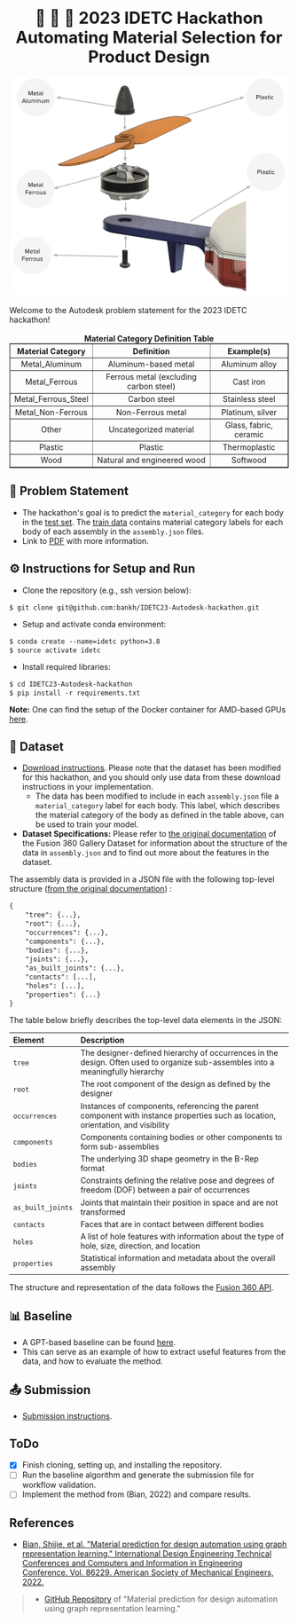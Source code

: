 <div align="center" style="font-size: 22pt;"> 
    <strong>🥇 🥈 🥉 2023 IDETC Hackathon <br/> Automating Material Selection for Product Design</strong>  
</div>
<br/>
<div align="center">
    <img src="overview.png" width="500"/>
</div>
  
<br/>
Welcome to the Autodesk problem statement for the 2023 IDETC hackathon!
<br/>
<br/>

<div align="center">
  <strong>Material Category Definition Table</strong>
  <table border="1" style="width: 100%; text-align: center; margin: auto;">
    <thead>
        <tr>
            <th><strong>Material Category</strong></th>
            <th>Definition</th>
            <th>Example(s)</th>
        </tr>
    </thead>
    <tbody>
        <tr>
            <td>Metal_Aluminum</td>
            <td>Aluminum-based metal</td>
            <td>Aluminum alloy</td>
        </tr>
        <tr>
            <td>Metal_Ferrous</td>
            <td>Ferrous metal (excluding carbon steel)</td>
            <td>Cast iron</td>
        </tr>
        <tr>
            <td>Metal_Ferrous_Steel</td>
            <td>Carbon steel</td>
            <td>Stainless steel</td>
        </tr>
        <tr>
            <td>Metal_Non-Ferrous</td>
            <td>Non-Ferrous metal</td>
            <td>Platinum, silver</td>
        </tr>
        <tr>
            <td>Other</td>
            <td>Uncategorized material</td>
            <td>Glass, fabric, ceramic</td>
        </tr>
        <tr>
            <td>Plastic</td>
            <td>Plastic</td>
            <td>Thermoplastic</td>
        </tr>
        <tr>
            <td>Wood</td>
            <td>Natural and engineered wood</td>
            <td>Softwood</td>
        </tr>
    </tbody>
</table>


</div>
  
## 🤔 Problem Statement
- The hackathon's goal is to predict the `material_category` for each body in the [test set](dataset/test_data). The [train data](dataset) contains material category labels for each body of each assembly in the `assembly.json` files.
- Link to [PDF](Autodesk%20Hackathon%20Problem%20Statement%202023.pdf) with more information.

## ⚙️ Instructions for Setup and Run 
- Clone the repository (e.g., ssh version below):
```
$ git clone git@github.com:bankh/IDETC23-Autodesk-hackathon.git
```
- Setup and activate conda environment:  
```
$ conda create --name=idetc python=3.8
$ source activate idetc
```
- Install required libraries:  
```
$ cd IDETC23-Autodesk-hackathon
$ pip install -r requirements.txt
```

__Note:__ One can find the setup of the Docker container for AMD-based GPUs [here](https://github.com/bankh/GPU_Compute/blob/main/Docker_images/AMD/readMe.md).  

## 💾 Dataset
- [Download instructions](dataset). Please note that the dataset has been modified for this hackathon, and you should only use data from these download instructions in your implementation.
  - The data has been modified to include in each `assembly.json` file a `material_category` label for each body. This label, which describes the material category of the body as defined in the table above, can be used to train your model.
- **Dataset Specifications:** Please refer to [the original documentation](https://github.com/AutodeskAILab/Fusion360GalleryDataset/blob/master/docs/assembly.md) of the Fusion 360 Gallery Dataset for information about the structure of the data in `assembly.json` and to find out more about the features in the dataset.

The assembly data is provided in a JSON file with the following top-level structure ([from the original documentation](https://github.com/AutodeskAILab/Fusion360GalleryDataset/blob/master/docs/assembly.md)) :

```{js}
{
    "tree": {...},
    "root": {...},
    "occurrences": {...},
    "components": {...},
    "bodies": {...},
    "joints": {...},
    "as_built_joints": {...},
    "contacts": [...],
    "holes": [...],
    "properties": {...}
}
```

The table below briefly describes the top-level data elements in the JSON:

| Element      | Description |
| :--- | :--- |
| `tree`   | The designer-defined hierarchy of occurrences in the design. Often used to organize sub-assembles into a meaningfully hierarchy        |
| `root`      | The root component of the design as defined by the designer       |
| `occurrences`   | Instances of components, referencing the parent component with instance properties such as location, orientation, and visibility        |
| `components`   | Components containing bodies or other components to form sub-assemblies        |
| `bodies`   | The underlying 3D shape geometry in the B-Rep format        |
| `joints`   | Constraints defining the relative pose and degrees of freedom (DOF) between a pair of occurrences        |
| `as_built_joints`   | Joints that maintain their position in space and are not transformed        |
| `contacts`   | Faces that are in contact between different bodies        |
| `holes`   | A list of hole features with information about the type of hole, size, direction, and location        |
| `properties`   | Statistical information and metadata about the overall assembly        |

The structure and representation of the data follows the [Fusion 360 API](https://help.autodesk.com/view/fusion360/ENU/?guid=GUID-A92A4B10-3781-4925-94C6-47DA85A4F65A).  

## 📊 Baseline 
- A GPT-based baseline can be found [here](baseline/gpt_baseline.ipynb).
- This can serve as an example of how to extract useful features from the data, and how to evaluate the method.

## 📤 Submission
- [Submission instructions](submission).

## ToDo
- [x] Finish cloning, setting up, and installing the repository.
- [ ] Run the baseline algorithm and generate the submission file for workflow validation.
- [ ] Implement the method from (Bian, 2022) and compare results.
  
## References  
- [Bian, Shijie, et al. "Material prediction for design automation using graph representation learning." International Design Engineering Technical Conferences and Computers and Information in Engineering Conference. Vol. 86229. American Society of Mechanical Engineers, 2022.](https://arxiv.org/pdf/2209.12793.pdf)
>- [GitHub Repository](https://github.com/danielegrandi-adsk/material-gnn#material-prediction-for-design-automation-using-graph-representation-learning) of "Material prediction for design automation using graph representation learning."

